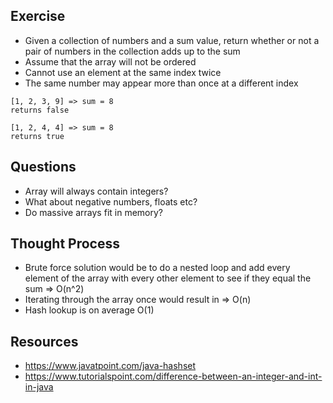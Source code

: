 ## Exercise

- Given a collection of numbers and a sum value, return whether or not a pair of numbers in the collection adds up to the sum
- Assume that the array will not be ordered
- Cannot use an element at the same index twice
- The same number may appear more than once at a different index

```
[1, 2, 3, 9] => sum = 8
returns false
```
```
[1, 2, 4, 4] => sum = 8
returns true
```

## Questions

- Array will always contain integers?
- What about negative numbers, floats etc?
- Do massive arrays fit in memory?

## Thought Process

- Brute force solution would be to do a nested loop and add every element of the array with every other element to see if they equal the sum => O(n^2)
- Iterating through the array once would result in => O(n)
- Hash lookup is on average O(1)

## Resources
- https://www.javatpoint.com/java-hashset
- https://www.tutorialspoint.com/difference-between-an-integer-and-int-in-java
